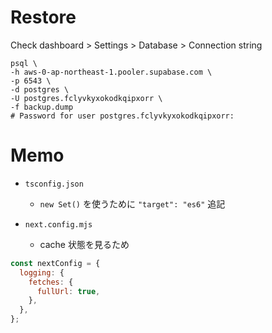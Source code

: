 # Restore
Check dashboard > Settings > Database > Connection string
```shell
psql \
-h aws-0-ap-northeast-1.pooler.supabase.com \
-p 6543 \
-d postgres \
-U postgres.fclyvkyxokodkqipxorr \
-f backup.dump
# Password for user postgres.fclyvkyxokodkqipxorr:
```

# Memo
- `tsconfig.json`
  - `new Set()` を使うために `"target": "es6"` 追記

- `next.config.mjs`
  - cache 状態を見るため
```js
const nextConfig = {
  logging: {
    fetches: {
      fullUrl: true,
    },
  },
};
```